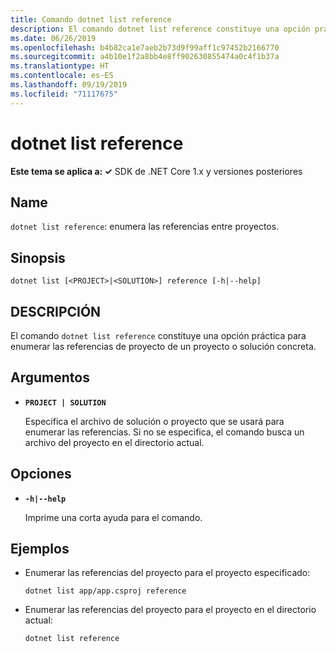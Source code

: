 ```yaml
---
title: Comando dotnet list reference
description: El comando dotnet list reference constituye una opción práctica para enumerar referencias entre proyectos.
ms.date: 06/26/2019
ms.openlocfilehash: b4b82ca1e7aeb2b73d9f99aff1c97452b2166770
ms.sourcegitcommit: a4b10e1f2a8bb4e8ff902630855474a0c4f1b37a
ms.translationtype: HT
ms.contentlocale: es-ES
ms.lasthandoff: 09/19/2019
ms.locfileid: "71117675"
---
```

# <a name="dotnet-list-reference"></a>dotnet list reference

**Este tema se aplica a: ✓** SDK de .NET Core 1.x y versiones posteriores

<!-- todo: uncomment when all CLI commands are reviewed
[!INCLUDE [topic-appliesto-net-core-all](../../../includes/topic-appliesto-net-core-all.md)]
-->

## <a name="name"></a>Name

`dotnet list reference`: enumera las referencias entre proyectos.

## <a name="synopsis"></a>Sinopsis

`dotnet list [<PROJECT>|<SOLUTION>] reference [-h|--help]`

## <a name="description"></a>DESCRIPCIÓN

El comando `dotnet list reference` constituye una opción práctica para enumerar las referencias de proyecto de un proyecto o solución concreta.

## <a name="arguments"></a>Argumentos

* **`PROJECT | SOLUTION`**

  Especifica el archivo de solución o proyecto que se usará para enumerar las referencias. Si no se especifica, el comando busca un archivo del proyecto en el directorio actual.

## <a name="options"></a>Opciones

* **`-h|--help`**

  Imprime una corta ayuda para el comando.

## <a name="examples"></a>Ejemplos

* Enumerar las referencias del proyecto para el proyecto especificado:

  ```dotnetcli
  dotnet list app/app.csproj reference
  ```

* Enumerar las referencias del proyecto para el proyecto en el directorio actual:

  ```dotnetcli
  dotnet list reference
  ```
